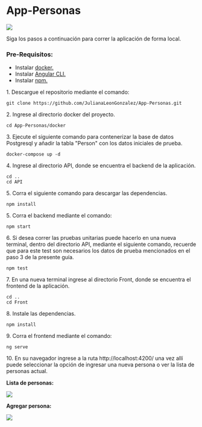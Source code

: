 # App-Personas

![](https://user-images.githubusercontent.com/60897075/129660424-1c0660f9-658c-4c2f-a249-c48677795530.jpg)

Siga los pasos a continuación para correr la aplicación de forma local.

### Pre-Requisitos:

*   Instalar [docker.](https://www.docker.com/)
*   Instalar [Angular CLI.](https://angular.io/cli)
*   Instalar [npm.](https://docs.npmjs.com/downloading-and-installing-node-js-and-npm)

1\. Descargue el repositorio mediante el comando:

```
git clone https://github.com/JulianaLeonGonzalez/App-Personas.git
```

2\. Ingrese al directorio docker del proyecto.

```
cd App-Personas/docker
```

3\. Ejecute el siguiente comando para contenerizar la base de datos Postgresql y añadir la tabla "Person" con los datos iniciales de prueba.

```
docker-compose up -d
```

4\. Ingrese al directorio API, donde se encuentra el backend de la aplicación.

```
cd ..
cd API 
```

5\. Corra el siguiente comando para descargar las dependencias.

```
npm install
```

5\. Corra el backend mediante el comando:

```
npm start
```

6\. Si desea correr las pruebas unitarias puede hacerlo en una nueva terminal, dentro del directorio API, mediante el siguiente comando, recuerde que para este test son necesarios los datos de prueba mencionados en el paso 3 de la presente guía.

```
npm test
```

7\. En una nueva terminal ingrese al directorio Front, donde se encuentra el frontend de la aplicación.

```
cd ..
cd Front
```

8\. Instale las dependencias.

```
npm install
```

9\. Corra el frontend mediante el comando:

```
ng serve
```

10\. En su navegador ingrese a la ruta http://localhost:4200/ una vez allí puede seleccionar la opción de ingresar una nueva persona o ver la lista de personas actual.

**Lista de personas:**

![](https://user-images.githubusercontent.com/60897075/129816750-084628a1-fa17-4bac-8eca-927ce1a3536f.png)

**Agregar persona:**

![](https://user-images.githubusercontent.com/60897075/129816774-0e2be670-9cd1-4467-a3de-29a57f2cf6b4.png)
